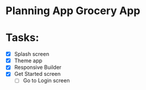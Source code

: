 # Planning App Grocery App

# Tasks:

- [x] Splash screen
- [x] Theme app
- [x] Responsive Builder
- [x] Get Started screen
  - [ ] Go to Login screen

